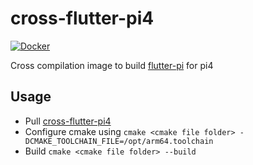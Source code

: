# cross-flutter-pi4

[![Docker](https://github.com/DoumanAsh/cross-flutter-pi4/actions/workflows/docker-image.yml/badge.svg?branch=master)](https://github.com/DoumanAsh/cross-flutter-pi4/actions/workflows/docker-image.yml)

Cross compilation image to build [flutter-pi](https://github.com/ardera/flutter-pi) for pi4

## Usage

- Pull [cross-flutter-pi4](https://hub.docker.com/repository/docker/douman/cross-flutter-pi4)
- Configure cmake using `cmake <cmake file folder> -DCMAKE_TOOLCHAIN_FILE=/opt/arm64.toolchain`
- Build `cmake <cmake file folder> --build`
